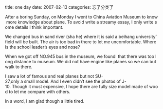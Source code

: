 title: one day
date: 2007-02-13
categories:  忘了分类了

After a boring Sunday, on Monday I went to China Aviation Museum to know more knowledge about plane. To avoid write a streamy essay, I only write some details I think important. 

We changed bus in sand river (sha he) where it is said a beihang university’ field will be built. The air is too bad in there to let me uncomfortable. Where is the school leader’s eyes and nose?

When we got off NO.945 bus in the museum, we found  that there was too long distance to museum. We did not have engine like planes so we can but walk to there. 

I saw a lot of famous and real planes but not SU-27,only a small model. And I even didn’t see the photos of J-10. Though it must expensive, I hope there are fully size model made of wood to let me compare with others.

In a word, I am glad though a little tired.
